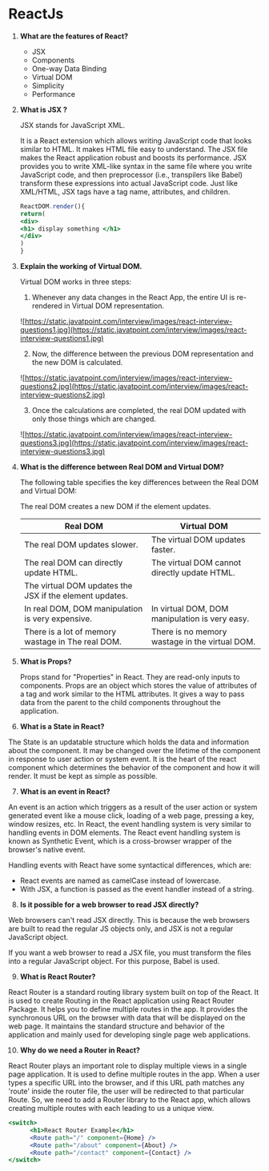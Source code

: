 # ReactJs

1. **What are the features of React?**
    - JSX
    - Components
    - One-way Data Binding
    - Virtual DOM
    - Simplicity
    - Performance
2. **What is JSX ?**
   
   
    JSX stands for JavaScript XML. 
    
    It is a React extension which allows writing JavaScript code that looks similar to HTML. It makes HTML file easy to understand. The JSX file makes the React application robust and boosts its performance. JSX provides you to write XML-like syntax in the same file where you write JavaScript code, and then preprocessor (i.e., transpilers like Babel) transform these expressions into actual JavaScript code. Just like XML/HTML, JSX tags have a tag name, attributes, and children.
    
    ```jsx
    ReactDOM.render(){
    return(
    <div>
    <h1> display something </h1>
    </div>
    )
    }
    ```
    
3. **Explain the working of Virtual DOM.**
   
    Virtual DOM works in three steps:
    
    1. Whenever any data changes in the React App, the entire UI is re-rendered in Virtual DOM representation.
    
    ![https://static.javatpoint.com/interview/images/react-interview-questions1.jpg](https://static.javatpoint.com/interview/images/react-interview-questions1.jpg)
    
    2. Now, the difference between the previous DOM representation and the new DOM is calculated.
    
    ![https://static.javatpoint.com/interview/images/react-interview-questions2.jpg](https://static.javatpoint.com/interview/images/react-interview-questions2.jpg)
    
    3. Once the calculations are completed, the real DOM updated with only those things which are changed.
    
    ![https://static.javatpoint.com/interview/images/react-interview-questions3.jpg](https://static.javatpoint.com/interview/images/react-interview-questions3.jpg)
    
4. **What is the difference between Real DOM and Virtual DOM?**
   
    The following table specifies the key differences between the Real DOM and Virtual DOM:
    
    The real DOM creates a new DOM if the element updates.
    
    | Real DOM | Virtual DOM |
    | --- | --- |
    | The real DOM updates slower. | The virtual DOM updates faster. |
    | The real DOM can directly update HTML. | The virtual DOM cannot directly update HTML. |
    | The virtual DOM updates the JSX if the element updates. |  |
    | In real DOM, DOM manipulation is very expensive. | In virtual DOM, DOM manipulation is very easy. |
    | There is a lot of memory wastage in The real DOM. | There is no memory wastage in the virtual DOM. |
    
5. **What is Props?**
   
    Props stand for "Properties" in React. They are read-only inputs to components. Props are an object which stores the value of attributes of a tag and work similar to the HTML attributes. It gives a way to pass data from the parent to the child components throughout the application.
    
6. **What is a State in React?**

The State is an updatable structure which holds the data and information about the component. It may be changed over the lifetime of the component in response to user action or system event. It is the heart of the react component which determines the behavior of the component and how it will render. It must be kept as simple as possible.

7. **What is an event in React?**

An event is an action which triggers as a result of the user action or system generated event like a mouse click, loading of a web page, pressing a key, window resizes, etc. In React, the event handling system is very similar to handling events in DOM elements. The React event handling system is known as Synthetic Event, which is a cross-browser wrapper of the browser's native event.

Handling events with React have some syntactical differences, which are:

- React events are named as camelCase instead of lowercase.
- With JSX, a function is passed as the event handler instead of a string.

8. **Is it possible for a web browser to read JSX directly?**


Web browsers can't read JSX directly. This is because the web browsers are built to read the regular JS objects only, and JSX is not a regular JavaScript object.

If you want a web browser to read a JSX file, you must transform the files into a regular JavaScript object. For this purpose, Babel is used.

9. **What is React Router?**

React Router is a standard routing library system built on top of the React. It is used to create Routing in the React application using React Router Package. It helps you to define multiple routes in the app. It provides the synchronous URL on the browser with data that will be displayed on the web page. It maintains the standard structure and behavior of the application and mainly used for developing single page web applications.

10. **Why do we need a Router in React?**

React Router plays an important role to display multiple views in a single page application. It is used to define multiple routes in the app. When a user types a specific URL into the browser, and if this URL path matches any 'route' inside the router file, the user will be redirected to that particular Route. So, we need to add a Router library to the React app, which allows creating multiple routes with each leading to us a unique view.

```jsx
<switch>  
      <h1>React Router Example</h1>  
      <Route path="/" component={Home} />  
      <Route path="/about" component={About} />  
      <Route path="/contact" component={Contact} />  
</switch>
```